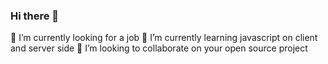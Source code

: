 ### Hi there 👋

🔭 I’m currently looking for a job
🌱 I’m currently learning javascript on client and server side
👯 I’m looking to collaborate on your open source project

